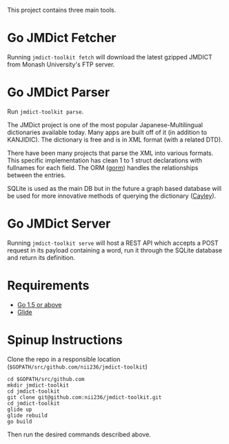 This project contains three main tools.

# Go JMDict Fetcher

Running `jmdict-toolkit fetch` will download the latest gzipped JMDICT from Monash University's FTP server.

# Go JMDict Parser

Run `jmdict-toolkit parse`.

The JMDict project is one of the most popular Japanese-Multilingual dictionaries available today. Many apps are built off of it (in addition to KANJIDIC). The dictionary is free and is in XML format (with a related DTD).

There have been many projects that parse the XML into various formats. This specific implementation has clean 1 to 1 struct declarations with fullnames for each field. The ORM ([gorm](https://github.com/jinzhu/gorm)) handles the relationships between the entries.

SQLite is used as the main DB but in the future a graph based database will be used for more innovative methods of querying the dictionary ([Cayley](https://github.com/google/cayley)).

# Go JMDict Server

Running `jmdict-toolkit serve` will host a REST API which accepts a POST request in its payload containing a word, run it through the SQLite database and return its definition.


# Requirements
- [Go 1.5 or above](https://golang.org/)
- [Glide](https://github.com/Masterminds/glide)

# Spinup Instructions

Clone the repo in a responsible location (`$GOPATH/src/github.com/nii236/jmdict-toolkit`)
```
cd $GOPATH/src/github.com
mkdir jmdict-toolkit
cd jmdict-toolkit
git clone git@github.com:nii236/jmdict-toolkit.git
cd jmdict-toolkit
glide up
glide rebuild
go build
```

Then run the desired commands described above.
